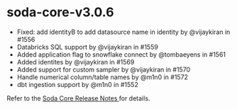 # soda-core-v3.0.6

* Fixed: add identityB to add datasource name in identity by @vijaykiran in #1556
* Databricks SQL support by @vijaykiran in #1559
* Added application flag to snowflake connect by @tombaeyens in #1561
* Added identites by @vijaykiran in #1569
* Added support for custom sampler by @vijaykiran in #1570
* Handle numerical column/table names by @m1n0 in #1572
* dbt ingestion support by @m1n0 in #1552

Refer to the [Soda Core Release Notes ](https://github.com/sodadata/soda-core/releases)for details.
